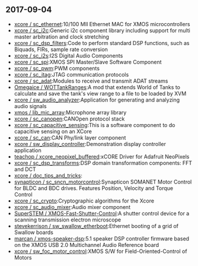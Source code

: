 ## 2017-09-04

* [xcore / sc_ethernet](https://github.com/xcore/sc_ethernet):10/100 MII Ethernet MAC for XMOS microcontrollers
* [xcore / sc_i2c](https://github.com/xcore/sc_i2c):Generic i2c component library including support for multi master arbitration and clock stretching
* [xcore / sc_dsp_filters](https://github.com/xcore/sc_dsp_filters):Code to perform standard DSP functions, such as Biquads, FIRs, sample rate conversion
* [xcore / sc_i2s](https://github.com/xcore/sc_i2s):I2S Digital Audio Components
* [xcore / sc_spi](https://github.com/xcore/sc_spi):XMOS SPI Master/Slave Software Component
* [xcore / sc_pwm](https://github.com/xcore/sc_pwm):PWM components
* [xcore / sc_jtag](https://github.com/xcore/sc_jtag):JTAG communication protocols
* [xcore / sc_adat](https://github.com/xcore/sc_adat):Modules to receive and transmit ADAT streams
* [Omegaice / WOTTankRanges](https://github.com/Omegaice/WOTTankRanges):A mod that extends World of Tanks to calculate and save the tank's view range to a file to be loaded by XVM
* [xcore / sw_audio_analyzer](https://github.com/xcore/sw_audio_analyzer):Application for generating and analyzing audio signals
* [xmos / lib_mic_array](https://github.com/xmos/lib_mic_array):Microphone array library
* [xcore / sc_canopen](https://github.com/xcore/sc_canopen):CANOpen protocol stack
* [xcore / sc_capacitive_sensing](https://github.com/xcore/sc_capacitive_sensing):This is a software component to do capacitive sensing on an XCore
* [xcore / sc_can](https://github.com/xcore/sc_can):CAN Phy/link layer component
* [xcore / sw_display_controller](https://github.com/xcore/sw_display_controller):Demonstration display controller application
* [teachop / xcore_neopixel_buffered](https://github.com/teachop/xcore_neopixel_buffered):xCORE Driver for Adafruit NeoPixels
* [xcore / sc_dsp_transforms](https://github.com/xcore/sc_dsp_transforms):DSP domain transformation components: FFT and DCT
* [xcore / doc_tips_and_tricks](https://github.com/xcore/doc_tips_and_tricks):
* [synapticon / sc_sncn_motorcontrol](https://github.com/synapticon/sc_sncn_motorcontrol):Synapticon SOMANET Motor Control for BLDC and BDC drives. Features Position, Velocity and Torque Control
* [xcore / sc_crypto](https://github.com/xcore/sc_crypto):Cryptographic algorithms for the Xcore
* [xcore / sc_audio_mixer](https://github.com/xcore/sc_audio_mixer):Audio mixer component
* [SuperSTEM / XMOS-Fast-Shutter-Control](https://github.com/SuperSTEM/XMOS-Fast-Shutter-Control):A shutter control device for a scanning transmission electron microscope
* [stevekerrison / sw_swallow_etherboot](https://github.com/stevekerrison/sw_swallow_etherboot):Ethernet booting of a grid of Swallow boards
* [marcan / xmos-speaker-dsp](https://github.com/marcan/xmos-speaker-dsp):5.1 speaker DSP controller firmware based on the XMOS USB 2.0 Multichannel Audio Reference board
* [xcore / sw_foc_motor_control](https://github.com/xcore/sw_foc_motor_control):XMOS S/W for Field-Oriented-Control of Motors
